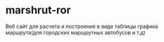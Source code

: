 # marshrut-ror
Веб сайт для расчета и построения в виде таблицы графика маршрута(для городских маршрутных автобусов и т.д)
